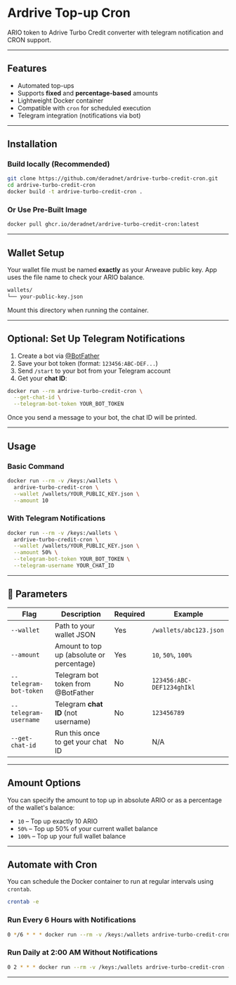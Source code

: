 # Ardrive Top-up Cron

ARIO token to Adrive Turbo Credit converter with telegram notification and CRON support.

---

## Features

* Automated top-ups
* Supports **fixed** and **percentage-based** amounts
* Lightweight Docker container
* Compatible with `cron` for scheduled execution
* Telegram integration (notifications via bot)

---

## Installation

### Build locally (Recommended)

```bash
git clone https://github.com/deradnet/ardrive-turbo-credit-cron.git
cd ardrive-turbo-credit-cron
docker build -t ardrive-turbo-credit-cron .
```

### Or Use Pre-Built Image

```bash
docker pull ghcr.io/deradnet/ardrive-turbo-credit-cron:latest
```

---

## Wallet Setup

Your wallet file must be named **exactly** as your Arweave public key. App uses the file name to check your ARIO balance.

```bash
wallets/
└── your-public-key.json
```

Mount this directory when running the container.

---

## Optional: Set Up Telegram Notifications

1. Create a bot via [@BotFather](https://t.me/BotFather)
2. Save your bot token (format: `123456:ABC-DEF...`)
3. Send `/start` to your bot from your Telegram account
4. Get your **chat ID**:

```bash
docker run --rm ardrive-turbo-credit-cron \
  --get-chat-id \
  --telegram-bot-token YOUR_BOT_TOKEN
```

Once you send a message to your bot, the chat ID will be printed.

---

## Usage

### Basic Command

```bash
docker run --rm -v /keys:/wallets \
  ardrive-turbo-credit-cron \
  --wallet /wallets/YOUR_PUBLIC_KEY.json \
  --amount 10
```

### With Telegram Notifications

```bash
docker run --rm -v /keys:/wallets \
  ardrive-turbo-credit-cron \
  --wallet /wallets/YOUR_PUBLIC_KEY.json \
  --amount 50% \
  --telegram-bot-token YOUR_BOT_TOKEN \
  --telegram-username YOUR_CHAT_ID
```

---

## 🔧 Parameters

| Flag                   | Description                               | Required | Example                   |
| ---------------------- | ----------------------------------------- | -------- | ------------------------- |
| `--wallet`             | Path to your wallet JSON                  | Yes      | `/wallets/abc123.json`    |
| `--amount`             | Amount to top up (absolute or percentage) | Yes      | `10`, `50%`, `100%`       |
| `--telegram-bot-token` | Telegram bot token from @BotFather        | No       | `123456:ABC-DEF1234ghIkl` |
| `--telegram-username`  | Telegram **chat ID** (not username)       | No       | `123456789`               |
| `--get-chat-id`        | Run this once to get your chat ID         | No       | N/A                       |

---

## Amount Options

You can specify the amount to top up in absolute ARIO or as a percentage of the wallet's balance:

* `10` – Top up exactly 10 ARIO
* `50%` – Top up 50% of your current wallet balance
* `100%` – Top up your full wallet balance

---

## Automate with Cron

You can schedule the Docker container to run at regular intervals using `crontab`.


```bash
crontab -e
```

### Run Every 6 Hours with Notifications

```bash
0 */6 * * * docker run --rm -v /keys:/wallets ardrive-turbo-credit-cron --wallet /wallets/YOUR_PUBLIC_KEY.json --amount 5% --telegram-bot-token YOUR_BOT_TOKEN --telegram-username YOUR_CHAT_ID

```

### Run Daily at 2:00 AM Without Notifications

```bash
0 2 * * * docker run --rm -v /keys:/wallets ardrive-turbo-credit-cron --wallet /wallets/YOUR_PUBLIC_KEY.json --amount 10

```

---
